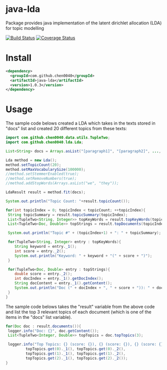 # java-lda
Package provides java implementation of the latent dirichlet allocation (LDA) for topic modelling

[![Build Status](https://travis-ci.org/chen0040/java-lda.svg?branch=master)](https://travis-ci.org/chen0040/java-lda) [![Coverage Status](https://coveralls.io/repos/github/chen0040/java-lda/badge.svg?branch=master)](https://coveralls.io/github/chen0040/java-lda?branch=master)

# Install

```xml
<dependency>
  <groupId>com.github.chen0040</groupId>
  <artifactId>java-lda</artifactId>
  <version>1.0.3</version>
</dependency>
```


# Usage

The sample code belows created a LDA which takes in the texts stored in "docs" list and created 20 different topics from these texts: 

```java
import com.github.chen0040.data.utils.TupleTwo;
import com.github.chen0040.lda.Lda;

List<String> docs = Arrays.asList("[paragraph1]", "[paragraph2]", ..., "[paragraphN]");

Lda method = new Lda();
method.setTopicCount(20);
method.setMaxVocabularySize(100000);
//method.setStemmerEnabled(true);
//method.setRemoveNumbers(true);
//method.addStopWords(Arrays.asList("we", "they"));

LdaResult result = method.fit(docs);

System.out.println("Topic Count: "+result.topicCount());

for(int topicIndex = 0; topicIndex < topicCount; ++topicIndex){
 String topicSummary = result.topicSummary(topicIndex);
 List<TupleTwo<String, Integer>> topKeyWords = result.topKeyWords(topicIndex, 10);
 List<TupleTwo<Doc, Double>> topStrings = result.topDocuments(topicIndex, 5);

 System.out.println("Topic #" + (topicIndex+1) + ": " + topicSummary);

 for(TupleTwo<String, Integer> entry : topKeyWords){
    String keyword = entry._1();
    int score = entry._2();
    System.out.println("Keyword: " + keyword + "(" + score + ")");
 }

 for(TupleTwo<Doc, Double> entry : topStrings){
    double score = entry._2();
    int docIndex = entry._1().getDocIndex();
    String docContent = entry._1().getContent();
    System.out.println("Doc (" + docIndex + ", " + score + ")): " + docContent);
 }
}
```

The sample code belows takes the "result" variable from the above code and list the top 3 relevant topics of each document (which is one of the items in the "docs" list variable).
 
```java
for(Doc doc : result.documents()){
 logger.info("Doc: {}", doc.getContent());
 List<TupleTwo<Integer, Double>> topTopics = doc.topTopics(3);

 logger.info("Top Topics: {} (score: {}), {} (score: {}), {} (score: {})",
         topTopics.get(0)._1(), topTopics.get(0)._2(),
         topTopics.get(1)._1(), topTopics.get(1)._2(),
         topTopics.get(2)._1(), topTopics.get(2)._2());
}
```
